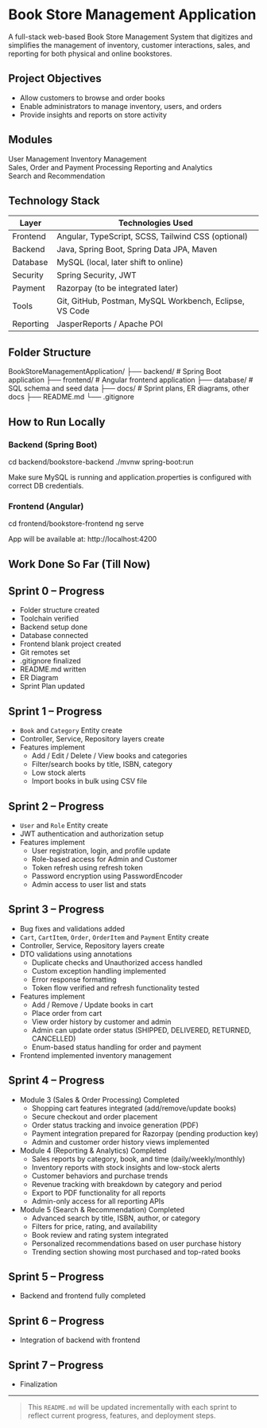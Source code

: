 # Book Store Management Application

A full-stack web-based Book Store Management System that digitizes and simplifies the management of inventory, customer interactions, sales, and reporting for both physical and online bookstores.

## Project Objectives

- Allow customers to browse and order books
- Enable administrators to manage inventory, users, and orders
- Provide insights and reports on store activity

## Modules

User Management
Inventory Management  
Sales, Order and Payment Processing
Reporting and Analytics  
Search and Recommendation

## Technology Stack

| Layer      | Technologies Used                                       |
|------------|---------------------------------------------------------|
| Frontend   | Angular, TypeScript, SCSS, Tailwind CSS (optional)      |
| Backend    | Java, Spring Boot, Spring Data JPA, Maven               |
| Database   | MySQL (local, later shift to online)                    |
| Security   | Spring Security, JWT                                    |
| Payment    | Razorpay (to be integrated later)                       |
| Tools      | Git, GitHub, Postman, MySQL Workbench, Eclipse, VS Code |
| Reporting  | JasperReports / Apache POI                              |


## Folder Structure

BookStoreManagementApplication/
├── backend/ # Spring Boot application
├── frontend/ # Angular frontend application
├── database/ # SQL schema and seed data
├── docs/ # Sprint plans, ER diagrams, other docs
├── README.md
└── .gitignore


## How to Run Locally

### Backend (Spring Boot)

cd backend/bookstore-backend
./mvnw spring-boot:run


Make sure MySQL is running and application.properties is configured with correct DB credentials.

### Frontend (Angular)

cd frontend/bookstore-frontend
ng serve


App will be available at: http://localhost:4200



## Work Done So Far (Till Now)

## Sprint 0 – Progress

- Folder structure created
- Toolchain verified
- Backend setup done
- Database connected
- Frontend blank project created
- Git remotes set
- .gitignore finalized
- README.md written
- ER Diagram
- Sprint Plan updated

## Sprint 1 – Progress

- `Book` and `Category` Entity create
- Controller, Service, Repository layers create
- Features implement
  - Add / Edit / Delete / View books and categories
  - Filter/search books by title, ISBN, category 
  - Low stock alerts
  - Import books in bulk using CSV file

## Sprint 2 – Progress

- `User` and `Role` Entity create
- JWT authentication and authorization setup
- Features implement
  - User registration, login, and profile update
  - Role-based access for Admin and Customer
  - Token refresh using refresh token
  - Password encryption using PasswordEncoder
  - Admin access to user list and stats

## Sprint 3 – Progress

- Bug fixes and validations added
- `Cart`, `CartItem`, `Order`, `OrderItem` and `Payment` Entity create
- Controller, Service, Repository layers create
- DTO validations using annotations
  - Duplicate checks and Unauthorized access handled
  - Custom exception handling implemented
  - Error response formatting
  - Token flow verified and refresh functionality tested
- Features implement
  - Add / Remove / Update books in cart
  - Place order from cart
  - View order history by customer and admin
  - Admin can update order status (SHIPPED, DELIVERED, RETURNED, CANCELLED)
  - Enum-based status handling for order and payment
- Frontend implemented inventory management

## Sprint 4 – Progress

- Module 3 (Sales & Order Processing) Completed
  - Shopping cart features integrated (add/remove/update books)
  - Secure checkout and order placement
  - Order status tracking and invoice generation (PDF)
  - Payment integration prepared for Razorpay (pending production key)
  - Admin and customer order history views implemented
- Module 4 (Reporting & Analytics) Completed
  - Sales reports by category, book, and time (daily/weekly/monthly)
  - Inventory reports with stock insights and low-stock alerts
  - Customer behaviors and purchase trends
  - Revenue tracking with breakdown by category and period
  - Export to PDF functionality for all reports
  - Admin-only access for all reporting APIs
- Module 5 (Search & Recommendation) Completed
  - Advanced search by title, ISBN, author, or category
  - Filters for price, rating, and availability
  - Book review and rating system integrated
  - Personalized recommendations based on user purchase history
  - Trending section showing most purchased and top-rated books

## Sprint 5 – Progress
- Backend and frontend fully completed

## Sprint 6 – Progress
- Integration of backend with frontend

## Sprint 7 – Progress
- Finalization 

---

> This `README.md` will be updated incrementally with each sprint to reflect current progress, features, and deployment steps.
